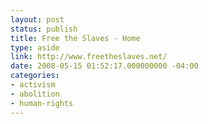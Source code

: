 ```yaml
---
layout: post
status: publish
title: Free the Slaves - Home
type: aside
link: http://www.freetheslaves.net/
date: 2008-05-15 01:52:17.000000000 -04:00
categories:
- activism
- abolition
- human-rights
---
```


